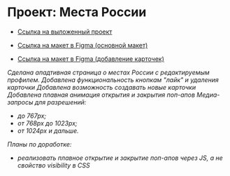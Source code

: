 # **Проект: Места России**

* [Ссылка на выложенный проект](https://ihidewhenitrains.github.io/mesto/)

* [Ссылка на макет в Figma (основной макет)](https://www.figma.com/file/2cn9N9jSkmxD84oJik7xL7/JavaScript.-Sprint-4?node-id=0%3A1)
* [Ссылка на макет в Figma (добавление карточек)](https://www.figma.com/file/bjyvbKKJN2naO0ucURl2Z0/JavaScript.-Sprint-5?node-id=50160%3A51)

_Сделана ападтивная страница о местах России с редактируемым профилем._
_Добавлена функциональность кнопкам "лайк" и удаления карточки_
_Добавлена возможность создавать новые карточки_
_Добавлена плавная анимация открытия и закрытия поп-апов_
_Медиа-запросы для разрешений:_
- _до 767px;_
- _от 768px до 1023px;_
- _от 1024px и дальше._


_Планы по доработке:_
- _реализовать плавное открытие и закрытие поп-апов через JS, а не свойство visibility в CSS_
